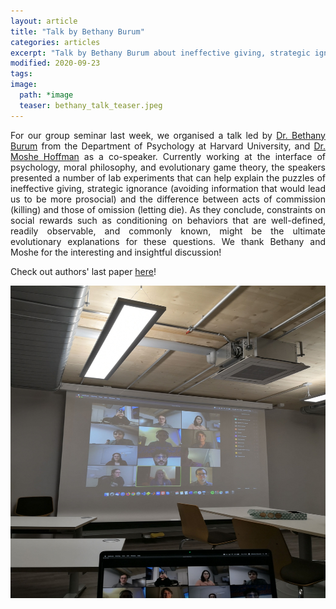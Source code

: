 ```yaml
---
layout: article
title: "Talk by Bethany Burum"
categories: articles
excerpt: "Talk by Bethany Burum about ineffective giving, strategic ignorance and commission/omission acts."
modified: 2020-09-23
tags:
image:
  path: *image
  teaser: bethany_talk_teaser.jpeg
---
```


<p align="justify">
For our group seminar last week, we organised a talk led by <a href="https://www.bethanyburum.com">Dr. Bethany Burum</a> from the Department of Psychology at Harvard University, and <a href="https://sites.google.com/site/hoffmanmoshe/">Dr. Moshe Hoffman</a> as a co-speaker. Currently working at the interface of psychology, moral philosophy, and evolutionary game theory, the speakers presented a number of lab experiments that can help explain the puzzles of ineffective giving, strategic ignorance (avoiding information that would lead us to be more prosocial) and the difference between acts of commission (killing) and those of omission (letting die). As they conclude, constraints on social rewards such as conditioning on behaviors that are well-defined, readily observable, and commonly known, might be the ultimate evolutionary explanations for these questions. We thank Bethany and Moshe for the interesting and insightful discussion!

</p>

Check out authors' last paper <a href="https://www.nature.com/articles/s41562-020-00950-4">here</a>!

<img src="../../images/bethany_talk.jpg" class="center" style="width:600px;height:500px;">